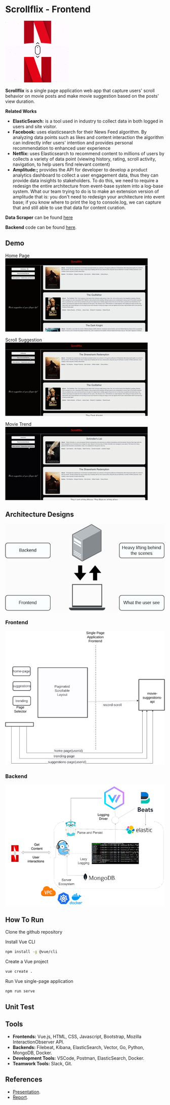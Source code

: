 # Scrollflix - Frontend
<img src="https://github.com/mnguyen0226/movie-suggestions-front-end/blob/main/docs/scrollflix_logo.png" alt="alt text" width="200">


**Scrollflix** is a single page application web app that capture users' scroll behavior on movie posts and make movie suggestion based on the posts' view duration.

**Related Works**
- **ElasticSearch:** is a tool used in industry to collect data in both logged in users and site visitor.
- **Facebook:** uses elasticsearch for their News Feed algorithm. By analyzing data points such as likes and content interaction the algorithm can indirectly infer users' intention and provides personal recommendation to enhanced user experience
- **Netflix:** uses Elasticsearch to recommend content to millions of users by collects a variety of data point (viewing history, rating, scroll activity, navigation, to help users find relevant content)
- **Amplitude:;** provides the API for developer to develop a product analytics dashboard to collect a user engagement data, thus they can provide data insights to stakeholders. To do this, we need to require a redesign the entire architecture from event-base system into a log-base system. What our team trying to do is to make an extension version of amplitude that is: you don't need to redesign your architecture into event base; if you know where to print the log to console.log, we can capture that and still able to use that data for content curation.

**Data Scraper** can be found [here](https://github.com/Harishgeth/imdb-scraping)

**Backend** code can be found [here](https://github.com/Harishgeth/movie-suggestions-backend).

## Demo
Home Page
<br/>
<img src="https://github.com/mnguyen0226/movie-suggestions-front-end/blob/main/docs/home_page.gif" alt="alt text">

Scroll Suggestion
<br/>
<img src="https://github.com/mnguyen0226/movie-suggestions-front-end/blob/main/docs/movie_suggestion.gif" alt="alt text">

Movie Trend
<br/>
<img src="https://github.com/mnguyen0226/movie-suggestions-front-end/blob/main/docs/movie_trend.gif" alt="alt text">

## Architecture Designs
<img src="https://github.com/mnguyen0226/movie-suggestions-front-end/blob/main/docs/overall_arc.png" alt="alt text">


### Frontend
<img src="https://github.com/mnguyen0226/movie-suggestions-front-end/blob/main/docs/frontend_arc.png" alt="alt text">

### Backend
<img src="https://github.com/mnguyen0226/movie-suggestions-front-end/blob/main/docs/backend_arc.png" alt="alt text">


## How To Run
Clone the github repository

Install Vue CLI
```sh
npm install -g @vue/cli
```

Create a Vue project
```sh
vue create .
```

Run Vue single-page application
```sh
npm run serve
```

## Unit Test

## Tools
- **Frontends:** Vue.js, HTML, CSS, Javascript, Bootstrap, Mozilla InteractionObserver API.
- **Backends:** Filebeat, Kibana, ElasticSearch, Vector, Go, Python, MongoDB, Docker.
- **Development Tools:** VSCode, Postman, ElasticSearch, Docker.
- **Teamwork Tools:** Slack, Git.

## References
- [Presentation](https://github.com/mnguyen0226/movie-suggestions-front-end/blob/main/docs/presentation.pdf).
- [Report]().